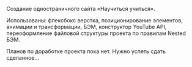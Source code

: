Создание одностраничного сайта «Научиться учиться». 

Использованы: флексбокс верстка, позиционирование элементов, анимации и трансформации,  БЭМ, конструктор YouTube API, переоформление файловой структуры проекта по правилам Nested БЭМ.

Планов по доработке проекта пока нет. Нужно успеть сдать сделанное…
